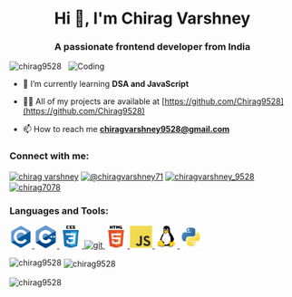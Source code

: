 <h1 align="center">Hi 👋, I'm Chirag Varshney</h1>
<h3 align="center">A passionate frontend developer from India</h3>
<img align ="right" alt = "Coding" width = "400" src="https://cdn.dribbble.com/users/1162077/screenshots/3848914/media/7ed7d5ca074b48b328150e5a231e8d1f.gif">

<p align="left"> <img src="https://komarev.com/ghpvc/?username=chirag9528&label=Profile%20views&color=0e75b6&style=flat" alt="chirag9528" /> </p>

- 🌱 I’m currently learning **DSA and JavaScript**

- 👨‍💻 All of my projects are available at [https://github.com/Chirag9528](https://github.com/Chirag9528)

- 📫 How to reach me **chiragvarshney9528@gmail.com**

<h3 align="left">Connect with me:</h3>
<p align="left">
<a href="https://linkedin.com/in/chirag-varshney-039964225/" target="blank"><img align="center" src="https://raw.githubusercontent.com/rahuldkjain/github-profile-readme-generator/master/src/images/icons/Social/linked-in-alt.svg" alt="chirag varshney" height="30" width="40" /></a>
<a href="https://www.hackerrank.com/chiragvarshney71" target="blank"><img align="center" src="https://raw.githubusercontent.com/rahuldkjain/github-profile-readme-generator/master/src/images/icons/Social/hackerrank.svg" alt="@chiragvarshney71" height="30" width="40" /></a>
<a href="https://codeforces.com/profile/chiragvarshney_9528" target="blank"><img align="center" src="https://raw.githubusercontent.com/rahuldkjain/github-profile-readme-generator/master/src/images/icons/Social/codeforces.svg" alt="chiragvarshney_9528" height="30" width="40" /></a>
<a href="https://www.leetcode.com/chirag7078" target="blank"><img align="center" src="https://raw.githubusercontent.com/rahuldkjain/github-profile-readme-generator/master/src/images/icons/Social/leet-code.svg" alt="chirag7078" height="30" width="40" /></a>
</p>

<h3 align="left">Languages and Tools:</h3>
<p align="left"> <a href="https://www.cprogramming.com/" target="_blank" rel="noreferrer"> <img src="https://raw.githubusercontent.com/devicons/devicon/master/icons/c/c-original.svg" alt="c" width="40" height="40"/> </a> <a href="https://www.w3schools.com/cpp/" target="_blank" rel="noreferrer"> <img src="https://raw.githubusercontent.com/devicons/devicon/master/icons/cplusplus/cplusplus-original.svg" alt="cplusplus" width="40" height="40"/> </a> <a href="https://www.w3schools.com/css/" target="_blank" rel="noreferrer"> <img src="https://raw.githubusercontent.com/devicons/devicon/master/icons/css3/css3-original-wordmark.svg" alt="css3" width="40" height="40"/> </a> <a href="https://git-scm.com/" target="_blank" rel="noreferrer"> <img src="https://www.vectorlogo.zone/logos/git-scm/git-scm-icon.svg" alt="git" width="40" height="40"/> </a> <a href="https://www.w3.org/html/" target="_blank" rel="noreferrer"> <img src="https://raw.githubusercontent.com/devicons/devicon/master/icons/html5/html5-original-wordmark.svg" alt="html5" width="40" height="40"/> </a> <a href="https://developer.mozilla.org/en-US/docs/Web/JavaScript" target="_blank" rel="noreferrer"> <img src="https://raw.githubusercontent.com/devicons/devicon/master/icons/javascript/javascript-original.svg" alt="javascript" width="40" height="40"/> </a> <a href="https://www.linux.org/" target="_blank" rel="noreferrer"> <img src="https://raw.githubusercontent.com/devicons/devicon/master/icons/linux/linux-original.svg" alt="linux" width="40" height="40"/> </a> <a href="https://www.python.org" target="_blank" rel="noreferrer"> <img src="https://raw.githubusercontent.com/devicons/devicon/master/icons/python/python-original.svg" alt="python" width="40" height="40"/> </a> </p>

<p><img align="left" src="https://github-readme-stats.vercel.app/api/top-langs?username=chirag9528&show_icons=true&locale=en&layout=compact" alt="chirag9528" /></p>

<p>&nbsp;<img align="center" src="https://github-readme-stats.vercel.app/api?username=chirag9528&show_icons=true&locale=en" alt="chirag9528" /></p>

<p><img align="center" src="https://github-readme-streak-stats.herokuapp.com/?user=chirag9528&" alt="chirag9528" /></p>
